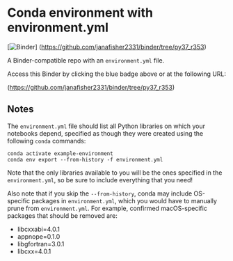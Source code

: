 # Conda environment with environment.yml

[![Binder](http://mybinder.org/badge_logo.svg)]
(https://github.com/janafisher2331/binder/tree/py37_r353)

A Binder-compatible repo with an `environment.yml` file.

Access this Binder by clicking the blue badge above or at the following URL:

(https://github.com/janafisher2331/binder/tree/py37_r353)

## Notes
The `environment.yml` file should list all Python libraries on which your notebooks
depend, specified as though they were created using the following `conda` commands:

```
conda activate example-environment
conda env export --from-history -f environment.yml
```

Note that the only libraries available to you will be the ones specified in
the `environment.yml`, so be sure to include everything that you need! 

Also note that if you skip the `--from-history`, conda may include OS-specific
packages in `environment.yml`, which you would have to manually prune from
`environment.yml`.  For example, confirmed macOS-specific packages that should
be removed are:

* libcxxabi=4.0.1
* appnope=0.1.0
* libgfortran=3.0.1
* libcxx=4.0.1
